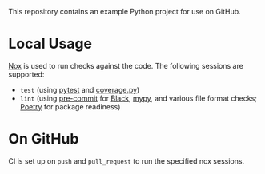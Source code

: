 This repository contains an example Python project for use on GitHub.

# Local Usage
[Nox](https://nox.thea.codes/) is used to run checks against the code. The
following sessions are supported:
- `test` (using [pytest](https://docs.pytest.org/) and
          [coverage.py](https://coverage.readthedocs.io/))
- `lint` (using [pre-commit](https://pre-commit.com/) for
          [Black](https://black.readthedocs.io/), [mypy](http://mypy-lang.org/),
          and various file format checks; [Poetry](https://python-poetry.org)
          for package readiness)

# On GitHub
CI is set up on `push` and `pull_request` to run the specified nox sessions.
